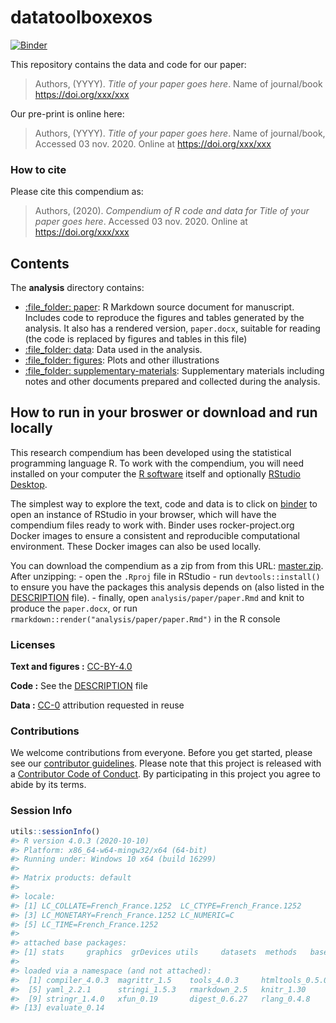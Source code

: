 
<!-- README.md is generated from README.Rmd. Please edit that file -->
# datatoolboxexos

[![Binder](https://mybinder.org/badge_logo.svg)](https://mybinder.org/v2/gh/lclavareau/datatoolboxexos/master?urlpath=rstudio)

This repository contains the data and code for our paper:

> Authors, (YYYY). *Title of your paper goes here*. Name of journal/book <https://doi.org/xxx/xxx>

Our pre-print is online here:

> Authors, (YYYY). *Title of your paper goes here*. Name of journal/book, Accessed 03 nov. 2020. Online at <https://doi.org/xxx/xxx>

### How to cite

Please cite this compendium as:

> Authors, (2020). *Compendium of R code and data for Title of your paper goes here*. Accessed 03 nov. 2020. Online at <https://doi.org/xxx/xxx>

## Contents

The **analysis** directory contains:

-   [:file\_folder: paper](/analysis/paper): R Markdown source document for manuscript. Includes code to reproduce the figures and tables generated by the analysis. It also has a rendered version, `paper.docx`, suitable for reading (the code is replaced by figures and tables in this file)
-   [:file\_folder: data](/analysis/data): Data used in the analysis.
-   [:file\_folder: figures](/analysis/figures): Plots and other illustrations
-   [:file\_folder: supplementary-materials](/analysis/supplementary-materials): Supplementary materials including notes and other documents prepared and collected during the analysis.

## How to run in your broswer or download and run locally

This research compendium has been developed using the statistical programming language R. To work with the compendium, you will need installed on your computer the [R software](https://cloud.r-project.org/) itself and optionally [RStudio Desktop](https://rstudio.com/products/rstudio/download/).

The simplest way to explore the text, code and data is to click on [binder](https://mybinder.org/v2/gh/lclavareau/datatoolboxexos/master?urlpath=rstudio) to open an instance of RStudio in your browser, which will have the compendium files ready to work with. Binder uses rocker-project.org Docker images to ensure a consistent and reproducible computational environment. These Docker images can also be used locally.

You can download the compendium as a zip from from this URL: [master.zip](/archive/master.zip). After unzipping: - open the `.Rproj` file in RStudio - run `devtools::install()` to ensure you have the packages this analysis depends on (also listed in the [DESCRIPTION](/DESCRIPTION) file). - finally, open `analysis/paper/paper.Rmd` and knit to produce the `paper.docx`, or run `rmarkdown::render("analysis/paper/paper.Rmd")` in the R console

### Licenses

**Text and figures :** [CC-BY-4.0](http://creativecommons.org/licenses/by/4.0/)

**Code :** See the [DESCRIPTION](DESCRIPTION) file

**Data :** [CC-0](http://creativecommons.org/publicdomain/zero/1.0/) attribution requested in reuse

### Contributions

We welcome contributions from everyone. Before you get started, please see our [contributor guidelines](CONTRIBUTING.md). Please note that this project is released with a [Contributor Code of Conduct](CONDUCT.md). By participating in this project you agree to abide by its terms.

### Session Info

``` r
utils::sessionInfo()
#> R version 4.0.3 (2020-10-10)
#> Platform: x86_64-w64-mingw32/x64 (64-bit)
#> Running under: Windows 10 x64 (build 16299)
#> 
#> Matrix products: default
#> 
#> locale:
#> [1] LC_COLLATE=French_France.1252  LC_CTYPE=French_France.1252   
#> [3] LC_MONETARY=French_France.1252 LC_NUMERIC=C                  
#> [5] LC_TIME=French_France.1252    
#> 
#> attached base packages:
#> [1] stats     graphics  grDevices utils     datasets  methods   base     
#> 
#> loaded via a namespace (and not attached):
#>  [1] compiler_4.0.3  magrittr_1.5    tools_4.0.3     htmltools_0.5.0
#>  [5] yaml_2.2.1      stringi_1.5.3   rmarkdown_2.5   knitr_1.30     
#>  [9] stringr_1.4.0   xfun_0.19       digest_0.6.27   rlang_0.4.8    
#> [13] evaluate_0.14
```

